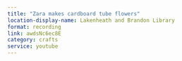 ```yaml
---
title: "Zara makes cardboard tube flowers"
location-display-name: Lakenheath and Brandon Library
format: recording
link: awdsNc6ec8E
category: crafts
service: youtube
---
```

